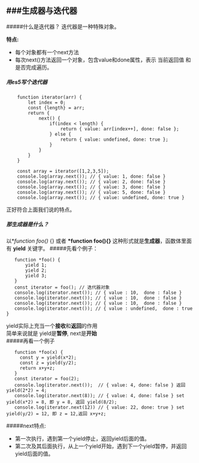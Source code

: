###生成器与迭代器
---
#####什么是迭代器？
  迭代器是一种特殊对象。<br/>

**特点:**  

- 每个对象都有一个next方法
- 每次next()方法返回一个对象，包含value和done属性，表示 当前返回值 和 是否完成遍历。

##### 用es5写个迭代器
```
    function iterator(arr) {
        let index = 0;
        const {length} = arr;
        return {
            next() {
                if(index < length) {
                    return { value: arr[index++], done: false };
                } else {
                    return { value: undefined, done: true };
                }
            }
        }
    }

    const array = iterator([1,2,3,5]);
    console.log(array.next()); // { value: 1, done: false }
    console.log(array.next()); // { value: 2, done: false }
    console.log(array.next()); // { value: 3, done: false }
    console.log(array.next()); // { value: 5, done: false }
    console.log(array.next()); // { value: undefined, done: true }
```
正好符合上面我们说的特点。

##### 那生成器是什么？
   以**function *foo()** {} 或者  **\*function foo(){}**    这种形式就是<b>生成器</b>，函数体里面有 <b>yield</b> 关键字。
#####先看个例子：
```
   function *foo() {
       yield 1;
       yield 2;
       yield 3; 
   }
   const iterator = foo(); // 迭代器对象
   console.log(iterator.next()); // { value : 10,  done : false }
   console.log(iterator.next()); // { value : 10,  done : false }
   console.log(iterator.next()); // { value : 10,  done : false }
   console.log(iterator.next()); // { value : undefined,  done : true }
```

yield实际上充当一个**接收**和**返回**的作用  
简单来说就是 yield是**暂停**, next是**开始**  <br/>
#####再看一个例子

```
   function *foo(x) {
     const y = yield(x*2);
     const z = yield(y/2);
     return x+y+z;
   }
   const iterator = foo(2);
   console.log(iterator.next());  // { value: 4, done: false } 返回 yield(2*2) = 4;
   console.log(iterator.next(8)); // { value: 4, done: false } set yield(x*2) = 8, 即 y = 8, 返回 yield(8/2);
   console.log(iterator.next(12)) // { value: 22, done: true } set yield(y/2) = 12, 即 z = 12,返回 x+y+z;
```

#####next特点:  
- 第一次执行，遇到第一个yield停止，返回yield后面的值。
- 第二次及其后面执行，从上一个yield开始，遇到下一个yield暂停，并返回yield后面的值。